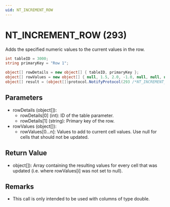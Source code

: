 ```yaml
---
uid: NT_INCREMENT_ROW
---
```


# NT_INCREMENT_ROW (293)

Adds the specified numeric values to the current values in the row.

```csharp
int tableID = 3000;
string primaryKey = "Row 1";

object[] rowDetails = new object[] { tableID, primaryKey };
object[] rowValues = new object[] { null, 1.5, 2.0, -1.0, null, null, null };
object[] result = (object[])protocol.NotifyProtocol(293 /*NT_INCREMENT_ROW*/, rowDetails, rowValues);
```

## Parameters

- rowDetails (object[]):
  - rowDetails[0] (int): ID of the table parameter.
  - rowDetails[1] (string): Primary key of the row.
- rowValues (object[]):
  - rowValues[0…n]: Values to add to current cell values. Use null for cells that should not be updated.

## Return Value

- object[]): Array containing the resulting values for every cell that was updated (i.e. where rowValues[i] was not set to null).

## Remarks

- This call is only intended to be used with columns of type double.
